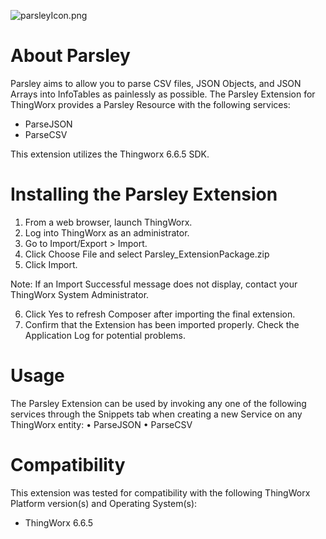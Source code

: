 ![parsleyIcon.png](https://bitbucket.org/repo/koL5oG/images/3257769548-parsleyIcon.png)

# About Parsley #

Parsley aims to allow you to parse CSV files, JSON Objects, and JSON Arrays into InfoTables as painlessly as possible.
The Parsley Extension for ThingWorx provides a Parsley Resource with the following services:

* ParseJSON 
* ParseCSV

This extension utilizes the Thingworx 6.6.5 SDK. 

# Installing the Parsley Extension #
1. From a web browser, launch ThingWorx.
2. Log into ThingWorx as an administrator.	
3. Go to Import/Export > Import.	  
4. Click Choose File and select Parsley_ExtensionPackage.zip
5. Click Import.

Note: If an Import Successful message does not display, contact your ThingWorx System Administrator.	  

6. Click Yes to refresh Composer after importing the final extension.	 
7. Confirm that the Extension has been imported properly.  Check the Application Log for potential problems.
	
	
# Usage #
The Parsley Extension can be used by invoking any one of the following services through the Snippets tab when creating a new Service on any ThingWorx entity:
•	ParseJSON
•	ParseCSV

# Compatibility #

This extension was tested for compatibility with the following ThingWorx Platform version(s) and Operating System(s):

* ThingWorx 6.6.5
